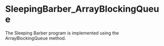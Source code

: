 # SleepingBarber_ArrayBlockingQueue
The Sleeping Barber program is implemented using the ArrayBlockingQueue method.
